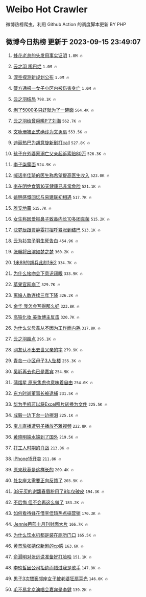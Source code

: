 # Weibo Hot Crawler 



微博热榜爬虫，利用 Github Action 的调度脚本更新 BY PHP 


## 微博今日热榜 更新于 2023-09-15 23:49:07 
1. [蜂花老总的头发用事实证明](https://s.weibo.com/weibo?q=%23%E8%9C%82%E8%8A%B1%E8%80%81%E6%80%BB%E7%9A%84%E5%A4%B4%E5%8F%91%E7%94%A8%E4%BA%8B%E5%AE%9E%E8%AF%81%E6%98%8E%23&t=31&band_rank=1&Refer=top) `1.0M 🔥` 

1. [云之羽 稀巴烂](https://s.weibo.com/weibo?q=%E4%BA%91%E4%B9%8B%E7%BE%BD%20%E7%A8%80%E5%B7%B4%E7%83%82&t=31&band_rank=2&Refer=top) `1.0M 🔥` 

1. [深空探测新规划公布](https://s.weibo.com/weibo?q=%23%E6%B7%B1%E7%A9%BA%E6%8E%A2%E6%B5%8B%E6%96%B0%E8%A7%84%E5%88%92%E5%85%AC%E5%B8%83%23&t=31&band_rank=3&Refer=top) `1.0M 🔥` 

1. [警方通报一女子小区内被伤害身亡](https://s.weibo.com/weibo?q=%23%E8%AD%A6%E6%96%B9%E9%80%9A%E6%8A%A5%E4%B8%80%E5%A5%B3%E5%AD%90%E5%B0%8F%E5%8C%BA%E5%86%85%E8%A2%AB%E4%BC%A4%E5%AE%B3%E8%BA%AB%E4%BA%A1%23&t=31&band_rank=4&Refer=top) `1.0M 🔥` 

1. [云之羽结局](https://s.weibo.com/weibo?q=%E4%BA%91%E4%B9%8B%E7%BE%BD%E7%BB%93%E5%B1%80&t=31&band_rank=5&Refer=top) `798.1K 🔥` 

1. [剥了5000多只虾就为了一碗面](https://s.weibo.com/weibo?q=%E5%89%A5%E4%BA%865000%E5%A4%9A%E5%8F%AA%E8%99%BE%E5%B0%B1%E4%B8%BA%E4%BA%86%E4%B8%80%E7%A2%97%E9%9D%A2&t=31&band_rank=6&Refer=top) `564.4K 🔥` 

1. [云之羽给曾舜晞P了刘海](https://s.weibo.com/weibo?q=%23%E4%BA%91%E4%B9%8B%E7%BE%BD%E7%BB%99%E6%9B%BE%E8%88%9C%E6%99%9EP%E4%BA%86%E5%88%98%E6%B5%B7%23&t=31&band_rank=7&Refer=top) `562.7K 🔥` 

1. [文咏珊被正式确诊为文勇扇](https://s.weibo.com/weibo?q=%23%E6%96%87%E5%92%8F%E7%8F%8A%E8%A2%AB%E6%AD%A3%E5%BC%8F%E7%A1%AE%E8%AF%8A%E4%B8%BA%E6%96%87%E5%8B%87%E6%89%87%23&t=31&band_rank=8&Refer=top) `553.5K 🔥` 

1. [迪丽热巴为胡意旋新剧打call](https://s.weibo.com/weibo?q=%23%E8%BF%AA%E4%B8%BD%E7%83%AD%E5%B7%B4%E4%B8%BA%E8%83%A1%E6%84%8F%E6%97%8B%E6%96%B0%E5%89%A7%E6%89%93call%23&t=31&band_rank=9&Refer=top) `527.8K 🔥` 

1. [孩子在外婆家溺亡父亲起诉索赔80万](https://s.weibo.com/weibo?q=%23%E5%AD%A9%E5%AD%90%E5%9C%A8%E5%A4%96%E5%A9%86%E5%AE%B6%E6%BA%BA%E4%BA%A1%E7%88%B6%E4%BA%B2%E8%B5%B7%E8%AF%89%E7%B4%A2%E8%B5%9480%E4%B8%87%23&t=31&band_rank=10&Refer=top) `526.3K 🔥` 

1. [李子柒露面](https://s.weibo.com/weibo?q=%23%E6%9D%8E%E5%AD%90%E6%9F%92%E9%9C%B2%E9%9D%A2%23&t=31&band_rank=11&Refer=top) `524.9K 🔥` 

1. [喊话李佳琦的医生称希望提高医生收入](https://s.weibo.com/weibo?q=%23%E5%96%8A%E8%AF%9D%E6%9D%8E%E4%BD%B3%E7%90%A6%E7%9A%84%E5%8C%BB%E7%94%9F%E7%A7%B0%E5%B8%8C%E6%9C%9B%E6%8F%90%E9%AB%98%E5%8C%BB%E7%94%9F%E6%94%B6%E5%85%A5%23&t=31&band_rank=12&Refer=top) `523.0K 🔥` 

1. [李在明绝食第16天健康已非常危险](https://s.weibo.com/weibo?q=%23%E6%9D%8E%E5%9C%A8%E6%98%8E%E7%BB%9D%E9%A3%9F%E7%AC%AC16%E5%A4%A9%E5%81%A5%E5%BA%B7%E5%B7%B2%E9%9D%9E%E5%B8%B8%E5%8D%B1%E9%99%A9%23&t=31&band_rank=13&Refer=top) `521.1K 🔥` 

1. [姚明感慨回忆与易建联初相遇](https://s.weibo.com/weibo?q=%23%E5%A7%9A%E6%98%8E%E6%84%9F%E6%85%A8%E5%9B%9E%E5%BF%86%E4%B8%8E%E6%98%93%E5%BB%BA%E8%81%94%E5%88%9D%E7%9B%B8%E9%81%87%23&t=31&band_rank=14&Refer=top) `517.7K 🔥` 

1. [雅安地震](https://s.weibo.com/weibo?q=%23%E9%9B%85%E5%AE%89%E5%9C%B0%E9%9C%87%23&t=31&band_rank=15&Refer=top) `515.7K 🔥` 

1. [女生称因爱抠鼻子致鼻内长10多团真菌](https://s.weibo.com/weibo?q=%23%E5%A5%B3%E7%94%9F%E7%A7%B0%E5%9B%A0%E7%88%B1%E6%8A%A0%E9%BC%BB%E5%AD%90%E8%87%B4%E9%BC%BB%E5%86%85%E9%95%BF10%E5%A4%9A%E5%9B%A2%E7%9C%9F%E8%8F%8C%23&t=31&band_rank=16&Refer=top) `515.2K 🔥` 

1. [沈梦辰跟贾静雯打招呼紧张到结巴](https://s.weibo.com/weibo?q=%23%E6%B2%88%E6%A2%A6%E8%BE%B0%E8%B7%9F%E8%B4%BE%E9%9D%99%E9%9B%AF%E6%89%93%E6%8B%9B%E5%91%BC%E7%B4%A7%E5%BC%A0%E5%88%B0%E7%BB%93%E5%B7%B4%23&t=31&band_rank=17&Refer=top) `513.1K 🔥` 

1. [云为衫宫子羽生死告白](https://s.weibo.com/weibo?q=%23%E4%BA%91%E4%B8%BA%E8%A1%AB%E5%AE%AB%E5%AD%90%E7%BE%BD%E7%94%9F%E6%AD%BB%E5%91%8A%E7%99%BD%23&t=31&band_rank=18&Refer=top) `454.9K 🔥` 

1. [张翰将出演如梦之梦](https://s.weibo.com/weibo?q=%23%E5%BC%A0%E7%BF%B0%E5%B0%86%E5%87%BA%E6%BC%94%E5%A6%82%E6%A2%A6%E4%B9%8B%E6%A2%A6%23&t=31&band_rank=19&Refer=top) `360.2K 🔥` 

1. [1米89的胡兵此刻1米2](https://s.weibo.com/weibo?q=%231%E7%B1%B389%E7%9A%84%E8%83%A1%E5%85%B5%E6%AD%A4%E5%88%BB1%E7%B1%B32%23&t=31&band_rank=20&Refer=top) `334.7K 🔥` 

1. [为什么接吻会下意识闭眼](https://s.weibo.com/weibo?q=%23%E4%B8%BA%E4%BB%80%E4%B9%88%E6%8E%A5%E5%90%BB%E4%BC%9A%E4%B8%8B%E6%84%8F%E8%AF%86%E9%97%AD%E7%9C%BC%23&t=31&band_rank=21&Refer=top) `333.9K 🔥` 

1. [苹果官网崩了](https://s.weibo.com/weibo?q=%E8%8B%B9%E6%9E%9C%E5%AE%98%E7%BD%91%E5%B4%A9%E4%BA%86&t=31&band_rank=22&Refer=top) `329.7K 🔥` 

1. [离婚人数连续三年下降](https://s.weibo.com/weibo?q=%23%E7%A6%BB%E5%A9%9A%E4%BA%BA%E6%95%B0%E8%BF%9E%E7%BB%AD%E4%B8%89%E5%B9%B4%E4%B8%8B%E9%99%8D%23&t=31&band_rank=23&Refer=top) `326.2K 🔥` 

1. [余华 我怎会写得那么好](https://s.weibo.com/weibo?q=%E4%BD%99%E5%8D%8E%20%E6%88%91%E6%80%8E%E4%BC%9A%E5%86%99%E5%BE%97%E9%82%A3%E4%B9%88%E5%A5%BD&t=31&band_rank=24&Refer=top) `323.8K 🔥` 

1. [高铁化妆 美妆博主反击](https://s.weibo.com/weibo?q=%E9%AB%98%E9%93%81%E5%8C%96%E5%A6%86%20%E7%BE%8E%E5%A6%86%E5%8D%9A%E4%B8%BB%E5%8F%8D%E5%87%BB&t=31&band_rank=25&Refer=top) `320.7K 🔥` 

1. [为什么父母辈从不因为工作而内耗](https://s.weibo.com/weibo?q=%23%E4%B8%BA%E4%BB%80%E4%B9%88%E7%88%B6%E6%AF%8D%E8%BE%88%E4%BB%8E%E4%B8%8D%E5%9B%A0%E4%B8%BA%E5%B7%A5%E4%BD%9C%E8%80%8C%E5%86%85%E8%80%97%23&t=31&band_rank=26&Refer=top) `317.8K 🔥` 

1. [云之羽超点](https://s.weibo.com/weibo?q=%23%E4%BA%91%E4%B9%8B%E7%BE%BD%E8%B6%85%E7%82%B9%23&t=31&band_rank=27&Refer=top) `295.1K 🔥` 

1. [网友认不出去世父亲的字](https://s.weibo.com/weibo?q=%23%E7%BD%91%E5%8F%8B%E8%AE%A4%E4%B8%8D%E5%87%BA%E5%8E%BB%E4%B8%96%E7%88%B6%E4%BA%B2%E7%9A%84%E5%AD%97%23&t=31&band_rank=28&Refer=top) `279.9K 🔥` 

1. [青岛一小区母子3人坠楼](https://s.weibo.com/weibo?q=%23%E9%9D%92%E5%B2%9B%E4%B8%80%E5%B0%8F%E5%8C%BA%E6%AF%8D%E5%AD%903%E4%BA%BA%E5%9D%A0%E6%A5%BC%23&t=31&band_rank=29&Refer=top) `255.3K 🔥` 

1. [吴昕再去也已是嘉宾](https://s.weibo.com/weibo?q=%23%E5%90%B4%E6%98%95%E5%86%8D%E5%8E%BB%E4%B9%9F%E5%B7%B2%E6%98%AF%E5%98%89%E5%AE%BE%23&t=31&band_rank=30&Refer=top) `254.9K 🔥` 

1. [蒲熠星 原来焦虑也意味着自由](https://s.weibo.com/weibo?q=%E8%92%B2%E7%86%A0%E6%98%9F%20%E5%8E%9F%E6%9D%A5%E7%84%A6%E8%99%91%E4%B9%9F%E6%84%8F%E5%91%B3%E7%9D%80%E8%87%AA%E7%94%B1&t=31&band_rank=31&Refer=top) `254.0K 🔥` 

1. [东方时尚董事长被逮捕](https://s.weibo.com/weibo?q=%23%E4%B8%9C%E6%96%B9%E6%97%B6%E5%B0%9A%E8%91%A3%E4%BA%8B%E9%95%BF%E8%A2%AB%E9%80%AE%E6%8D%95%23&t=31&band_rank=32&Refer=top) `231.5K 🔥` 

1. [华为手机可以将Excel照片转换为文件](https://s.weibo.com/weibo?q=%E5%8D%8E%E4%B8%BA%E6%89%8B%E6%9C%BA%E5%8F%AF%E4%BB%A5%E5%B0%86Excel%E7%85%A7%E7%89%87%E8%BD%AC%E6%8D%A2%E4%B8%BA%E6%96%87%E4%BB%B6&t=31&band_rank=33&Refer=top) `225.5K 🔥` 

1. [成毅一边下台一边擦泪](https://s.weibo.com/weibo?q=%E6%88%90%E6%AF%85%E4%B8%80%E8%BE%B9%E4%B8%8B%E5%8F%B0%E4%B8%80%E8%BE%B9%E6%93%A6%E6%B3%AA&t=31&band_rank=34&Refer=top) `225.1K 🔥` 

1. [宝儿直播遭男子播放不雅视频](https://s.weibo.com/weibo?q=%23%E5%AE%9D%E5%84%BF%E7%9B%B4%E6%92%AD%E9%81%AD%E7%94%B7%E5%AD%90%E6%92%AD%E6%94%BE%E4%B8%8D%E9%9B%85%E8%A7%86%E9%A2%91%23&t=31&band_rank=35&Refer=top) `222.8K 🔥` 

1. [黄晓明端水端到了国外](https://s.weibo.com/weibo?q=%23%E9%BB%84%E6%99%93%E6%98%8E%E7%AB%AF%E6%B0%B4%E7%AB%AF%E5%88%B0%E4%BA%86%E5%9B%BD%E5%A4%96%23&t=31&band_rank=36&Refer=top) `219.5K 🔥` 

1. [打工人时期的肖战](https://s.weibo.com/weibo?q=%23%E6%89%93%E5%B7%A5%E4%BA%BA%E6%97%B6%E6%9C%9F%E7%9A%84%E8%82%96%E6%88%98%23&t=31&band_rank=37&Refer=top) `213.8K 🔥` 

1. [iPhone15开卖](https://s.weibo.com/weibo?q=iPhone15%E5%BC%80%E5%8D%96&t=31&band_rank=38&Refer=top) `211.8K 🔥` 

1. [原来秋葵是这样长的](https://s.weibo.com/weibo?q=%23%E5%8E%9F%E6%9D%A5%E7%A7%8B%E8%91%B5%E6%98%AF%E8%BF%99%E6%A0%B7%E9%95%BF%E7%9A%84%23&t=31&band_rank=39&Refer=top) `209.4K 🔥` 

1. [处女座太需要正向反馈了](https://s.weibo.com/weibo?q=%E5%A4%84%E5%A5%B3%E5%BA%A7%E5%A4%AA%E9%9C%80%E8%A6%81%E6%AD%A3%E5%90%91%E5%8F%8D%E9%A6%88%E4%BA%86&t=31&band_rank=40&Refer=top) `203.9K 🔥` 

1. [38元买的谢馥春眉粉用了9年仅破皮](https://s.weibo.com/weibo?q=%2338%E5%85%83%E4%B9%B0%E7%9A%84%E8%B0%A2%E9%A6%A5%E6%98%A5%E7%9C%89%E7%B2%89%E7%94%A8%E4%BA%869%E5%B9%B4%E4%BB%85%E7%A0%B4%E7%9A%AE%23&t=31&band_rank=41&Refer=top) `194.3K 🔥` 

1. [不后悔 但不会再这么做了](https://s.weibo.com/weibo?q=%E4%B8%8D%E5%90%8E%E6%82%94%20%E4%BD%86%E4%B8%8D%E4%BC%9A%E5%86%8D%E8%BF%99%E4%B9%88%E5%81%9A%E4%BA%86&t=31&band_rank=42&Refer=top) `183.2K 🔥` 

1. [如何看待蜂花借李佳琦热点搞营销](https://s.weibo.com/weibo?q=%23%E5%A6%82%E4%BD%95%E7%9C%8B%E5%BE%85%E8%9C%82%E8%8A%B1%E5%80%9F%E6%9D%8E%E4%BD%B3%E7%90%A6%E7%83%AD%E7%82%B9%E6%90%9E%E8%90%A5%E9%94%80%23&t=31&band_rank=43&Refer=top) `170.3K 🔥` 

1. [Jennie芭莎十月刊封面大片](https://s.weibo.com/weibo?q=%23Jennie%E8%8A%AD%E8%8E%8E%E5%8D%81%E6%9C%88%E5%88%8A%E5%B0%81%E9%9D%A2%E5%A4%A7%E7%89%87%23&t=31&band_rank=44&Refer=top) `166.7K 🔥` 

1. [为什么饮水机都是装在厕所门口](https://s.weibo.com/weibo?q=%23%E4%B8%BA%E4%BB%80%E4%B9%88%E9%A5%AE%E6%B0%B4%E6%9C%BA%E9%83%BD%E6%98%AF%E8%A3%85%E5%9C%A8%E5%8E%95%E6%89%80%E9%97%A8%E5%8F%A3%23&t=31&band_rank=45&Refer=top) `165.5K 🔥` 

1. [黄景瑜张婧仪新剧的cp感](https://s.weibo.com/weibo?q=%23%E9%BB%84%E6%99%AF%E7%91%9C%E5%BC%A0%E5%A9%A7%E4%BB%AA%E6%96%B0%E5%89%A7%E7%9A%84cp%E6%84%9F%23&t=31&band_rank=46&Refer=top) `163.6K 🔥` 

1. [俞灏明对张远说准备好打脸哈](https://s.weibo.com/weibo?q=%23%E4%BF%9E%E7%81%8F%E6%98%8E%E5%AF%B9%E5%BC%A0%E8%BF%9C%E8%AF%B4%E5%87%86%E5%A4%87%E5%A5%BD%E6%89%93%E8%84%B8%E5%93%88%23&t=31&band_rank=47&Refer=top) `151.1K 🔥` 

1. [李玖哲因公司拒绝而错过我是歌手](https://s.weibo.com/weibo?q=%23%E6%9D%8E%E7%8E%96%E5%93%B2%E5%9B%A0%E5%85%AC%E5%8F%B8%E6%8B%92%E7%BB%9D%E8%80%8C%E9%94%99%E8%BF%87%E6%88%91%E6%98%AF%E6%AD%8C%E6%89%8B%23&t=31&band_rank=48&Refer=top) `147.9K 🔥` 

1. [男子3次猥亵邻座女子被老婆狂扇耳光](https://s.weibo.com/weibo?q=%23%E7%94%B7%E5%AD%903%E6%AC%A1%E7%8C%A5%E4%BA%B5%E9%82%BB%E5%BA%A7%E5%A5%B3%E5%AD%90%E8%A2%AB%E8%80%81%E5%A9%86%E7%8B%82%E6%89%87%E8%80%B3%E5%85%89%23&t=31&band_rank=49&Refer=top) `146.0K 🔥` 

1. [毛不易北京演唱会嘉宾是李健](https://s.weibo.com/weibo?q=%23%E6%AF%9B%E4%B8%8D%E6%98%93%E5%8C%97%E4%BA%AC%E6%BC%94%E5%94%B1%E4%BC%9A%E5%98%89%E5%AE%BE%E6%98%AF%E6%9D%8E%E5%81%A5%23&t=31&band_rank=50&Refer=top) `139.2K 🔥` 

